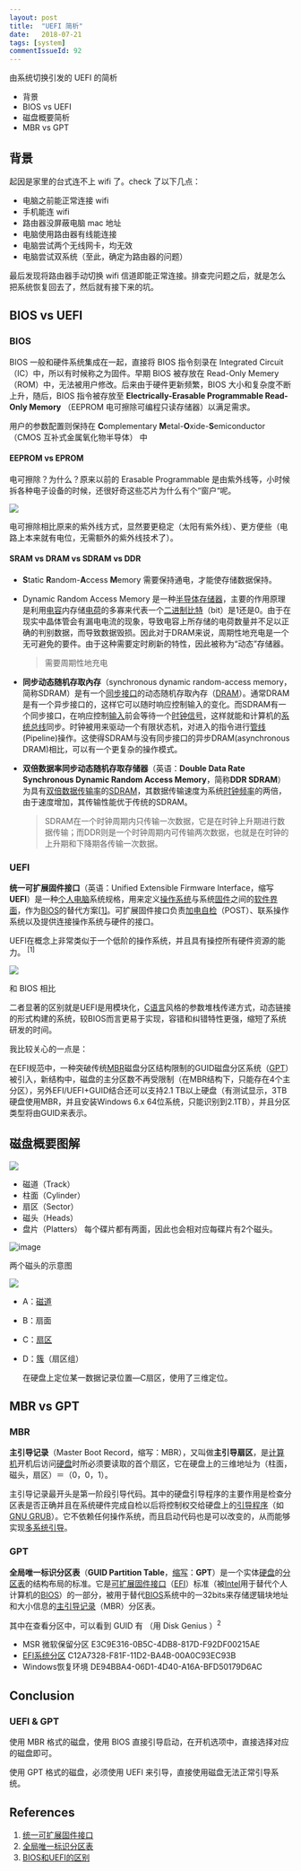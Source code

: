 ```yaml
---
layout: post
title:  "UEFI 简析"
date:   2018-07-21
tags: [system]
commentIssueId: 92
---
```


由系统切换引发的 UEFI 的简析
* 背景
* BIOS vs UEFI
* 磁盘概要简析
* MBR vs GPT



## 背景

起因是家里的台式连不上 wifi 了。check 了以下几点：

* 电脑之前能正常连接 wifi
* 手机能连 wifi
* 路由器没屏蔽电脑 mac 地址
* 电脑使用路由器有线能连接
* 电脑尝试两个无线网卡，均无效
* 电脑尝试双系统（至此，确定为路由器的问题）

最后发现将路由器手动切换 wifi 信道即能正常连接。排查完问题之后，就是怎么把系统恢复回去了，然后就有接下来的坑。



## BIOS vs UEFI

### BIOS

BIOS 一般和硬件系统集成在一起，直接将 BIOS 指令刻录在 Integrated Circuit （IC）中，所以有时候称之为固件。早期 BIOS 被存放在 Read-Only Memery（ROM）中，无法被用户修改。后来由于硬件更新频繁，BIOS 大小和复杂度不断上升，随后，BIOS 指令被存放至 **Electrically-Erasable Programmable Read-Only Memory** （EEPROM 电可擦除可编程只读存储器）以满足需求。

用户的参数配置则保持在 **C**omplementary **M**etal-**O**xide-**S**emiconductor（CMOS 互补式金属氧化物半导体） 中



#### EEPROM vs EPROM

电可擦除？为什么？原来以前的 Erasable Programmable 是由紫外线等，小时候拆各种电子设备的时候，还很好奇这些芯片为什么有个“窗户“呢。

![](https://upload.wikimedia.org/wikipedia/commons/3/39/EPROM_Intel_C1702A.jpg)

电可擦除相比原来的紫外线方式，显然要更稳定（太阳有紫外线）、更方便些（电路上本来就有电位，无需额外的紫外线技术了）。



#### SRAM vs DRAM vs SDRAM vs DDR

* **S**tatic **R**andom-**A**ccess **M**emory 需要保持通电，才能使存储数据保持。

* Dynamic Random Access Memory 是一种[半导体](https://zh.wikipedia.org/wiki/%E5%8D%8A%E5%AF%BC%E4%BD%93)[存储器](https://zh.wikipedia.org/wiki/%E8%A8%98%E6%86%B6%E9%AB%94)，主要的作用原理是利用[电容](https://zh.wikipedia.org/wiki/%E9%9B%BB%E5%AE%B9)内存储[电荷](https://zh.wikipedia.org/wiki/%E9%9B%BB%E8%8D%B7)的多寡来代表一个[二进制](https://zh.wikipedia.org/wiki/%E4%BA%8C%E8%BF%9B%E5%88%B6)[比特](https://zh.wikipedia.org/wiki/%E4%BD%8D%E5%85%83)（bit）是1还是0。由于在现实中晶体管会有漏电电流的现象，导致电容上所存储的电荷数量并不足以正确的判别数据，而导致数据毁损。因此对于DRAM来说，周期性地充电是一个无可避免的要件。由于这种需要定时刷新的特性，因此被称为“动态”存储器。

  > 需要周期性地充电

* **同步动态随机存取內存**（synchronous dynamic random-access memory，简称SDRAM）是有一个[同步接口](https://zh.wikipedia.org/w/index.php?title=%E5%90%8C%E6%AD%A5%E6%8E%A5%E5%8F%A3&action=edit&redlink=1)的动态随机存取內存（[DRAM](https://zh.wikipedia.org/wiki/DRAM)）。通常DRAM是有一个异步接口的，这样它可以随时响应控制输入的变化。而SDRAM有一个同步接口，在响应控制[输入](https://zh.wikipedia.org/w/index.php?title=%E8%BE%93%E5%85%A5&action=edit&redlink=1)前会等待一个[时钟信号](https://zh.wikipedia.org/wiki/%E6%97%B6%E9%92%9F%E4%BF%A1%E5%8F%B7)，这样就能和计算机的[系统总线](https://zh.wikipedia.org/wiki/%E7%B3%BB%E7%BB%9F%E6%80%BB%E7%BA%BF)同步。时钟被用来驱动一个有限状态机，对进入的指令进行[管线](https://zh.wikipedia.org/wiki/%E6%B5%81%E6%B0%B4%E7%BA%BF_(%E8%AE%A1%E7%AE%97%E6%9C%BA))(Pipeline)操作。这使得SDRAM与没有同步接口的异步DRAM(asynchronous DRAM)相比，可以有一个更复杂的操作模式。

* **双倍数据率同步动态随机存取存储器**（英语：**Double Data Rate Synchronous Dynamic Random Access Memory**，简称**DDR SDRAM**）为具有[双倍数据传输率](https://zh.wikipedia.org/w/index.php?title=%E9%9B%99%E5%80%8D%E8%B3%87%E6%96%99%E5%82%B3%E8%BC%B8%E7%8E%87&action=edit&redlink=1)的[SDRAM](https://zh.wikipedia.org/wiki/SDRAM)，其数据传输速度为系统[时钟频率](https://zh.wikipedia.org/wiki/%E6%99%82%E8%84%88)的两倍，由于速度增加，其传输性能优于传统的SDRAM。

  > SDRAM在一个时钟周期内只传输一次数据，它是在时钟上升期进行数据传输；而DDR则是一个时钟周期内可传输两次数据，也就是在时钟的上升期和下降期各传输一次数据。



### UEFI 

**统一可扩展固件接口**（英语：Unified Extensible Firmware Interface，缩写**UEFI**）是一种[个人电脑](https://zh.wikipedia.org/wiki/%E5%80%8B%E4%BA%BA%E9%9B%BB%E8%85%A6)系统规格，用来定义[操作系统](https://zh.wikipedia.org/wiki/%E4%BD%9C%E6%A5%AD%E7%B3%BB%E7%B5%B1)与系统[固件](https://zh.wikipedia.org/wiki/%E5%9B%BA%E4%BB%B6)之间的[软件界面](https://zh.wikipedia.org/wiki/%E4%BB%8B%E9%9D%A2_(%E7%A8%8B%E5%BC%8F%E8%A8%AD%E8%A8%88))，作为[BIOS](https://zh.wikipedia.org/wiki/BIOS)的替代方案[[1\]](https://zh.wikipedia.org/wiki/%E7%B5%B1%E4%B8%80%E5%8F%AF%E5%BB%B6%E4%BC%B8%E9%9F%8C%E9%AB%94%E4%BB%8B%E9%9D%A2#cite_note-1)。可扩展固件接口负责[加电自检](https://zh.wikipedia.org/wiki/%E5%8A%A0%E7%94%B5%E8%87%AA%E6%A3%80)（POST）、联系操作系统以及提供连接操作系统与硬件的接口。

UEFI在概念上非常类似于一个低阶的操作系统，并且具有操控所有硬件资源的能力。 <sup>[1]</sup>

![](https://upload.wikimedia.org/wikipedia/commons/thumb/4/49/Efi-simple_zh-cn.svg/600px-Efi-simple_zh-cn.svg.png)



和 BIOS 相比

二者显著的区别就是UEFI是用模块化，[C语言](https://zh.wikipedia.org/wiki/C%E8%AF%AD%E8%A8%80)风格的参数堆栈传递方式，动态链接的形式构建的系统，较BIOS而言更易于实现，容错和纠错特性更强，缩短了系统研发的时间。

我比较关心的一点是：

在EFI规范中，一种突破传统[MBR](https://zh.wikipedia.org/wiki/MBR)磁盘分区结构限制的GUID磁盘分区系统（[GPT](https://zh.wikipedia.org/wiki/GUID%E7%A3%81%E7%A2%9F%E5%88%86%E5%89%B2%E8%A1%A8)）被引入，新结构中，磁盘的主分区数不再受限制（在MBR结构下，只能存在4个主分区），另外EFI/UEFI+GUID结合还可以支持2.1 TB以上硬盘（有测试显示，3TB硬盘使用MBR，并且安装Windows 6.x 64位系统，只能识别到2.1TB），并且分区类型将由GUID来表示。



## 磁盘概要图解

![](https://upload.wikimedia.org/wikipedia/commons/thumb/0/02/Cylinder_Head_Sector.svg/400px-Cylinder_Head_Sector.svg.png)

* 磁道（Track）
* 柱面（Cylinder） 
* 扇区（Sector）
* 磁头（Heads） 
* 盘片（Platters） 每个碟片都有两面，因此也会相对应每碟片有2个磁头。



![image](https://user-images.githubusercontent.com/7157346/43034716-66f7cd34-8d14-11e8-8fda-3728cd7923e3.png)

两个磁头的示意图

![](https://upload.wikimedia.org/wikipedia/commons/thumb/a/ae/Disk-structure2.svg/400px-Disk-structure2.svg.png)

* A：[磁道](https://zh.wikipedia.org/wiki/%E7%A3%81%E9%81%93) 

* B：扇面 

* C：[扇区](https://zh.wikipedia.org/wiki/%E6%89%87%E5%8C%BA) 

* D：[簇](https://zh.wikipedia.org/wiki/%E7%B0%87)（扇区组）

   在硬盘上定位某一数据记录位置—C扇区，使用了三维定位。



## MBR vs GPT

### MBR

**主引导记录**（Master Boot Record，缩写：MBR），又叫做**主引导扇区**，是[计算机](https://zh.wikipedia.org/wiki/%E8%AE%A1%E7%AE%97%E6%9C%BA)开机后访问[硬盘](https://zh.wikipedia.org/wiki/%E7%A1%AC%E7%9B%98)时所必须要读取的首个扇区，它在硬盘上的三维地址为（柱面，磁头，扇区）＝（0，0，1）。

主引导记录最开头是第一阶段引导代码。其中的硬盘引导程序的主要作用是检查分区表是否正确并且在系统硬件完成自检以后将控制权交给硬盘上的[引导程序](https://zh.wikipedia.org/wiki/%E5%BC%95%E5%AF%BC%E7%A8%8B%E5%BA%8F)（如[GNU GRUB](https://zh.wikipedia.org/wiki/GNU_GRUB)）。它不依赖任何操作系统，而且启动代码也是可以改变的，从而能够实现[多系统引导](https://zh.wikipedia.org/w/index.php?title=%E5%A4%9A%E7%B3%BB%E7%BB%9F%E5%BC%95%E5%AF%BC&action=edit&redlink=1)。



### GPT

**全局唯一标识分区表**（**GUID Partition Table**，[缩写](https://zh.wikipedia.org/wiki/%E7%BC%A9%E5%86%99)：**GPT**）是一个实体[硬盘](https://zh.wikipedia.org/wiki/%E7%A1%AC%E7%9B%98)的[分区表](https://zh.wikipedia.org/wiki/%E5%88%86%E5%8C%BA%E8%A1%A8)的结构布局的标准。它是[可扩展固件接口](https://zh.wikipedia.org/wiki/%E5%8F%AF%E6%89%A9%E5%B1%95%E5%9B%BA%E4%BB%B6%E6%8E%A5%E5%8F%A3)（[EFI](https://zh.wikipedia.org/wiki/EFI)）标准（被[Intel](https://zh.wikipedia.org/wiki/Intel)用于替代个人计算机的[BIOS](https://zh.wikipedia.org/wiki/BIOS)）的一部分，被用于替代[BIOS](https://zh.wikipedia.org/wiki/BIOS)系统中的一32bits来存储逻辑块地址和大小信息的[主引导记录](https://zh.wikipedia.org/wiki/%E4%B8%BB%E9%96%8B%E6%A9%9F%E7%B4%80%E9%8C%84)（MBR）分区表。

其中在查看分区中，可以看到 GUID 有 （用 Disk Genius ）<sup>2<sup>

* MSR 微软保留分区 E3C9E316-0B5C-4DB8-817D-F92DF00215AE
* [EFI系统分区](https://zh.wikipedia.org/wiki/EFI%E7%B3%BB%E7%BB%9F%E5%88%86%E5%8C%BA) C12A7328-F81F-11D2-BA4B-00A0C93EC93B
* Windows恢复环境 DE94BBA4-06D1-4D40-A16A-BFD50179D6AC

## Conclusion

### UEFI & GPT

使用 MBR 格式的磁盘，使用 BIOS 直接引导启动，在开机选项中，直接选择对应的磁盘即可。

使用 GPT 格式的磁盘，必须使用 UEFI 来引导，直接使用磁盘无法正常引导系统。



## References

1. [统一可扩展固件接口](https://zh.wikipedia.org/wiki/%E7%B5%B1%E4%B8%80%E5%8F%AF%E5%BB%B6%E4%BC%B8%E9%9F%8C%E9%AB%94%E4%BB%8B%E9%9D%A2)
2. [全局唯一标识分区表](https://zh.wikipedia.org/wiki/GUID%E7%A3%81%E7%A2%9F%E5%88%86%E5%89%B2%E8%A1%A8)
3. [BIOS和UEFI的区别](https://jingyan.baidu.com/article/656db918c9f33ae381249c19.html)